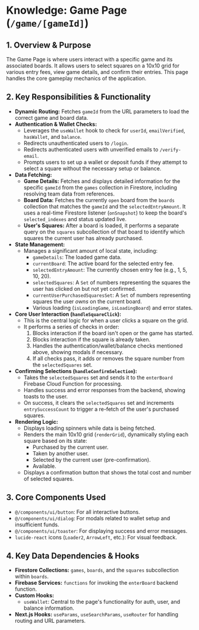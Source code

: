 # Knowledge: Game Page (`/game/[gameId]`)

## 1. Overview & Purpose

The Game Page is where users interact with a specific game and its associated boards. It allows users to select squares on a 10x10 grid for various entry fees, view game details, and confirm their entries. This page handles the core gameplay mechanics of the application.

## 2. Key Responsibilities & Functionality

-   **Dynamic Routing:** Fetches `gameId` from the URL parameters to load the correct game and board data.
-   **Authentication & Wallet Checks:**
    -   Leverages the `useWallet` hook to check for `userId`, `emailVerified`, `hasWallet`, and `balance`.
    -   Redirects unauthenticated users to `/login`.
    -   Redirects authenticated users with unverified emails to `/verify-email`.
    -   Prompts users to set up a wallet or deposit funds if they attempt to select a square without the necessary setup or balance.
-   **Data Fetching:**
    -   **Game Details:** Fetches and displays detailed information for the specific `gameId` from the `games` collection in Firestore, including resolving team data from references.
    -   **Board Data:** Fetches the currently `open` board from the `boards` collection that matches the `gameId` and the `selectedEntryAmount`. It uses a real-time Firestore listener (`onSnapshot`) to keep the board's `selected_indexes` and status updated live.
    -   **User's Squares:** After a board is loaded, it performs a separate query on the `squares` subcollection of that board to identify which squares the current user has already purchased.
-   **State Management:**
    -   Manages a significant amount of local state, including:
        -   `gameDetails`: The loaded game data.
        -   `currentBoard`: The active board for the selected entry fee.
        -   `selectedEntryAmount`: The currently chosen entry fee (e.g., 1, 5, 10, 20).
        -   `selectedSquares`: A `Set` of numbers representing the squares the user has clicked on but not yet confirmed.
        -   `currentUserPurchasedSquaresSet`: A `Set` of numbers representing squares the user *owns* on the current board.
        -   Various loading (`isLoadingGame`, `isLoadingBoard`) and error states.
-   **Core User Interaction (`handleSquareClick`):**
    -   This is the central logic for when a user clicks a square on the grid.
    -   It performs a series of checks in order:
        1.  Blocks interaction if the board isn't open or the game has started.
        2.  Blocks interaction if the square is already taken.
        3.  Handles the authentication/wallet/balance checks mentioned above, showing modals if necessary.
        4.  If all checks pass, it adds or removes the square number from the `selectedSquares` set.
-   **Confirming Selections (`handleConfirmSelection`):**
    -   Takes the `selectedSquares` set and sends it to the `enterBoard` Firebase Cloud Function for processing.
    -   Handles success and error responses from the backend, showing toasts to the user.
    -   On success, it clears the `selectedSquares` set and increments `entrySuccessCount` to trigger a re-fetch of the user's purchased squares.
-   **Rendering Logic:**
    -   Displays loading spinners while data is being fetched.
    -   Renders the main 10x10 grid (`renderGrid`), dynamically styling each square based on its state:
        -   Purchased by the current user.
        -   Taken by another user.
        -   Selected by the current user (pre-confirmation).
        -   Available.
    -   Displays a confirmation button that shows the total cost and number of selected squares.

## 3. Core Components Used

-   `@/components/ui/button`: For all interactive buttons.
-   `@/components/ui/dialog`: For modals related to wallet setup and insufficient funds.
-   `@/components/ui/toaster`: For displaying success and error messages.
-   `lucide-react` icons (`Loader2`, `ArrowLeft`, etc.): For visual feedback.

## 4. Key Data Dependencies & Hooks

-   **Firestore Collections:** `games`, `boards`, and the `squares` subcollection within `boards`.
-   **Firebase Services:** `functions` for invoking the `enterBoard` backend function.
-   **Custom Hooks:**
    -   `useWallet`: Central to the page's functionality for auth, user, and balance information.
-   **Next.js Hooks:** `useParams`, `useSearchParams`, `useRouter` for handling routing and URL parameters. 